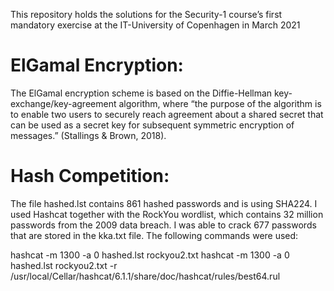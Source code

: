 This repository holds the solutions for the Security-1 course’s first mandatory exercise at the IT-University of Copenhagen in March 2021

# ElGamal Encryption:
The ElGamal encryption scheme is based on the Diffie-Hellman key-exchange/key-agreement algorithm, where “the purpose of the algorithm is to enable two users to securely reach agreement about a shared secret that can be used as a secret key for subsequent symmetric encryption of messages.” (Stallings & Brown, 2018).

# Hash Competition:
The file hashed.lst contains 861 hashed passwords and is using SHA224. I used Hashcat together with the RockYou wordlist, which contains 32 million passwords from the 2009 data breach. I was able to crack 677 passwords that are stored in the kka.txt file. The following commands were used:

hashcat -m 1300 -a 0 hashed.lst rockyou2.txt
hashcat -m 1300 -a 0 hashed.lst rockyou2.txt -r /usr/local/Cellar/hashcat/6.1.1/share/doc/hashcat/rules/best64.rul
